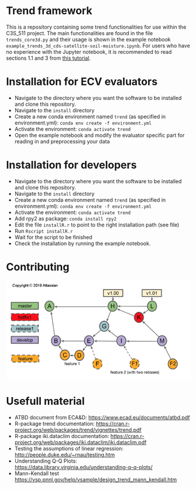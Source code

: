 Trend framework
===============

This is a repository containing some trend functionalities for use within the C3S_511 project. The main functionalities are found in the file `trends_core3d.py` and their usage is shown in the example notebook `example_trends_3d_cds-satellite-soil-moisture.ipynb`. For users who have no experience with the Jupyter notebook, it is recommended to read sections 1.1 and 3 from [this tutorial](https://jupyter-notebook-beginner-guide.readthedocs.io/en/latest/what_is_jupyter.html#notebook-document).

Installation for ECV evaluators
===============================
 - Navigate to the directory where you want the software to be installed and clone this repository.
 - Navigate to the `install` directory
 - Create a new conda environment named `trend` (as specified in environment.yml): `conda env create -f environment.yml`
 - Activate the environment: `conda activate trend`
 - Open the example notebook and modify the evaluator specific part for reading in and preprocessing your data

Installation for developers
===========================

 - Navigate to the directory where you want the software to be installed and clone this repository.
 - Navigate to the `install` directory
 - Create a new conda environment named `trend` (as specified in environment.yml): `conda env create -f environment.yml`
 - Activate the environment: `conda activate trend`
 - Add rpy2 as package: `conda install rpy2`
 - Edit the file `installR.r` to point to the right installation path (see file) 
 - Run `Rscript installR.r`
 - Wait for the script to be finished
 - Check the installation by running  the example notebook.

Contributing
=============
![Gitflow Workflow (Copyright: Atlassian)](figs/gitflow.png)

# Usefull material
- ATBD document from ECA&D: https://www.ecad.eu/documents/atbd.pdf
- R-package trend documentation: https://cran.r-project.org/web/packages/trend/vignettes/trend.pdf
- R-package iki.dataclim documentation: https://cran.r-project.org/web/packages/iki.dataclim/iki.dataclim.pdf
- Testing the assumptions of linear regression: http://people.duke.edu/~rnau/testing.htm
- Understanding Q-Q Plots: https://data.library.virginia.edu/understanding-q-q-plots/
- Mann-Kendall test  https://vsp.pnnl.gov/help/vsample/design_trend_mann_kendall.htm

